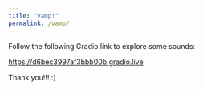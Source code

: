 ```yaml
---
title: "vamp!"
permalink: /vamp/
---
```


Follow the following Gradio link to explore some sounds:

https://d6bec3997af3bbb00b.gradio.live

Thank you!!! :)
